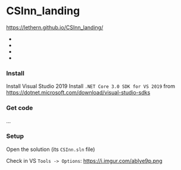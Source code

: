 # CSInn_landing
https://lethern.github.io/CSInn_landing/


-
-
-
-


### Install
Install Visual Studio 2019
Install `.NET Core 3.0 SDK for VS 2019` from https://dotnet.microsoft.com/download/visual-studio-sdks

### Get code
...

### Setup
Open the solution (its `CSInn.sln` file)

Check in VS `Tools -> Options`: https://i.imgur.com/abIye9p.png

